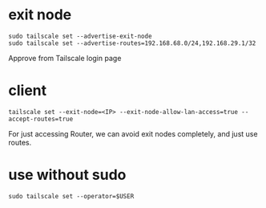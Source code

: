 # exit node
```
sudo tailscale set --advertise-exit-node
sudo tailscale set --advertise-routes=192.168.68.0/24,192.168.29.1/32
```
Approve from Tailscale login page

# client
```
tailscale set --exit-node=<IP> --exit-node-allow-lan-access=true --accept-routes=true
```
For just accessing Router, we can avoid exit nodes completely, and just use routes.

# use without sudo

```
sudo tailscale set --operator=$USER
```

